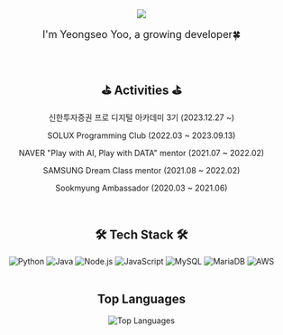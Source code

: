<div align="center">
<div align= "center">
  <img src="https://capsule-render.vercel.app/api?type=waving&color=a8e6df&height=180&text=Welcome👋&animation=fadeIn&fontColor=000000&fontSize=50" />
  </div>

<p style="font-size: 18px;">I'm Yeongseo Yoo, a growing developer🍀</p>
<br/>

<h2>⛳ Activities ⛳</h2>
<p style="text-align: center;">신한투자증권 프로 디지털 아카데미 3기 (2023.12.27 ~)</p>
<p style="text-align: center;">SOLUX Programming Club (2022.03 ~ 2023.09.13)</p>
<p style="text-align: center;">NAVER "Play with AI, Play with DATA" mentor (2021.07 ~ 2022.02)</p>
<p style="text-align: center;">SAMSUNG Dream Class mentor (2021.08 ~ 2022.02)</p>
<p style="text-align: center;">Sookmyung Ambassador (2020.03 ~ 2021.06)</p>
<br/>

<h2>🛠 Tech Stack 🛠</h2>
<img src="https://img.shields.io/badge/Python-3766AB?style=flat&logo=Python&logoColor=white" alt="Python"/> 
<img src="https://img.shields.io/badge/Java-007396?style=flat&logo=OpenJDK&logoColor=white" alt="Java"/> 
<img src="https://img.shields.io/badge/Node.js-lightgray?style=flat&logo=nodedotjs&logoColor=339933" alt="Node.js"/> 
<img src="https://img.shields.io/badge/JavaScript-F7DF1E?style=flat&logo=javascript&logoColor=black" alt="JavaScript"/> 
<img src="https://img.shields.io/badge/MySQL-lightpink?style=flat&logo=mysql&logoColor=4479A1" alt="MySQL"/> 
<img src="https://img.shields.io/badge/MariaDB-white?style=flat&logo=mariadb&logoColor=003545" alt="MariaDB"/> 
<img src="https://img.shields.io/badge/AWS-black?style=flat&logo=amazonaws&logoColor=white" alt="AWS"/> 
<br/> <br/> 

<h2>Top Languages</h2>
<img src="https://github-readme-stats.vercel.app/api/top-langs/?username=anuraghazra&hide=Makefile,typescript,html,GO,javascript,css,Rust,GLSL,Shell,Astro&layout=compact" alt="Top Languages"/>
</div>
